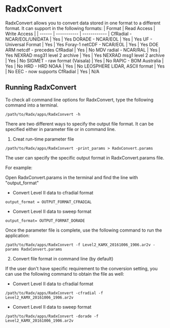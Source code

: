 # RadxConvert

RadxConvert allows you to convert data stored in one format to a different format. It can support in the following formats:
| Format | Read Access | Write Access |
| ------ | ----------- | ------------ |
CfRadial - NCAR/EOL/UNIDATA	| Yes | Yes
DORADE - NCAR/EOL	| Yes | Yes
UF - Universal Format	| Yes | Yes
Foray-1 netCDF - NCAR/EOL	| Yes | Yes
DOE ARM netcdf - precedes CfRadial	| Yes | No
MDV radial - NCAR/RAL	| Yes | Yes
NEXRAD msg31 level 2 archive	| Yes | Yes
NEXRAD msg1 level 2 archive	| Yes | No
SIGMET - raw format (Vaisala)	| Yes | No
RAPIC - BOM Australia	| Yes | No
HRD - HRD NOAA	| Yes | No
LEOSPHERE LIDAR, ASCII format	| Yes | No
EEC - now supports CfRadial	| Yes | N/A

## Running RadxConvert

To check all command line options for RadxConvert, type the following command into a terminal.

```terminal
/path/to/Radx/apps/RadxConvert -h
```

There are two different ways to specify the output file format. It can be specified either in parameter file or in command line.

1. Creat run-time parameter file 

```terminal
/path/to/Radx/apps/RadxConvert -print_params > RadxConvert.params
```

The user can specify the specific output format in RadxConvert.params file. 

For example:

Open RadxConvert.params in the terminal and find the line with "output_format"

- Convert Level II data to cfradial format

```terminal
output_format = OUTPUT_FORMAT_CFRADIAL
```

- Convert Level II data to sweep format

```terminal
output_format= OUTPUT_FORMAT_DORADE
```

Once the parameter file is complete, use the following command to run the application:

```terminal
/path/to/Radx/apps/RadxConvert -f Level2_KAMX_20161006_1906.ar2v -params RadxConvert.params
```

2. Convert file format in command line (by default)

If the user don't have specific requirement to the conversion setting, you can use the following command to obtain the file as well: 

- Convert Level II data to cfradial format

```terminal
/path/to/Radx/apps/RadxConvert -cfradial -f Level2_KAMX_20161006_1906.ar2v
```

- Convert Level II data to sweep format

```terminal
/path/to/Radx/apps/RadxConvert -dorade -f Level2_KAMX_20161006_1906.ar2v
```


